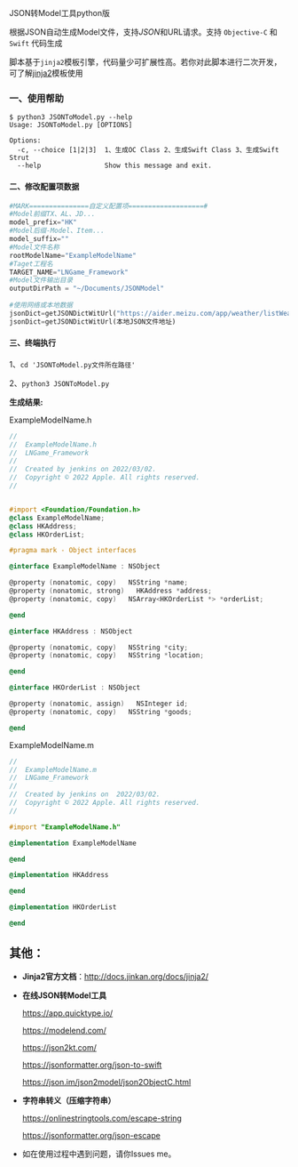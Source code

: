 JSON转Model工具python版

根据JSON自动生成Model文件，支持*JSON*和URL请求。支持 `Objective-C` 和 `Swift` 代码生成

脚本基于`jinja2`模板引擎，代码量少可扩展性高。若你对此脚本进行二次开发，可了解[jinja2](http://docs.jinkan.org/docs/jinja2/)模板使用

### 一、使用帮助

```shell
$ python3 JSONToModel.py --help
Usage: JSONToModel.py [OPTIONS]

Options:
  -c, --choice [1|2|3]  1、生成OC Class 2、生成Swift Class 3、生成Swift Strut
  --help                Show this message and exit.
```



#### 二、修改配置项数据

```python
#MARK===============自定义配置项===================#
#Model前缀TX、AL、JD...
model_prefix="HK"
#Model后缀-Model、Item...
model_suffix=""
#Model文件名称
rootModelName="ExampleModelName"
#Taget工程名
TARGET_NAME="LNGame_Framework"
#Model文件输出目录
outputDirPath = "~/Documents/JSONModel"
		
#使用网络或本地数据
jsonDict=getJSONDictWitUrl("https://aider.meizu.com/app/weather/listWeather?cityIds=101280101")
jsonDict=getJSONDictWitUrl(本地JSON文件地址)
```



#### 三、终端执行

1、`cd 'JSONToModel.py文件所在路径'`

2、`python3 JSONToModel.py`





**生成结果:**

ExampleModelName.h

```objective-c
//
//  ExampleModelName.h
//  LNGame_Framework
//
//  Created by jenkins on 2022/03/02.
//  Copyright © 2022 Apple. All rights reserved.
//


#import <Foundation/Foundation.h>
@class ExampleModelName;
@class HKAddress;
@class HKOrderList;

#pragma mark - Object interfaces

@interface ExampleModelName : NSObject 

@property (nonatomic, copy)   NSString *name;
@property (nonatomic, strong)   HKAddress *address;
@property (nonatomic, copy)   NSArray<HKOrderList *> *orderList;

@end

@interface HKAddress : NSObject 

@property (nonatomic, copy)   NSString *city;
@property (nonatomic, copy)   NSString *location;

@end

@interface HKOrderList : NSObject 

@property (nonatomic, assign)   NSInteger id;
@property (nonatomic, copy)   NSString *goods;

@end
```



ExampleModelName.m

```objective-c
//
//  ExampleModelName.m
//  LNGame_Framework
//
//  Created by jenkins on  2022/03/02.
//  Copyright © 2022 Apple. All rights reserved.
//

#import "ExampleModelName.h"

@implementation ExampleModelName

@end

@implementation HKAddress

@end

@implementation HKOrderList

@end
```



## 其他：

- **Jinja2官方文档**：http://docs.jinkan.org/docs/jinja2/

- **在线JSON转Model工具**

  https://app.quicktype.io/

  https://modelend.com/

  https://json2kt.com/

  https://jsonformatter.org/json-to-swift

  https://json.im/json2model/json2ObjectC.html

  

- **字符串转义（压缩字符串）**

  https://onlinestringtools.com/escape-string

  https://jsonformatter.org/json-escape

- 如在使用过程中遇到问题，请你Issues me。

